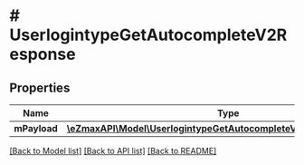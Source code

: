 # # UserlogintypeGetAutocompleteV2Response

## Properties

Name | Type | Description | Notes
------------ | ------------- | ------------- | -------------
**mPayload** | [**\eZmaxAPI\Model\UserlogintypeGetAutocompleteV2ResponseMPayload**](UserlogintypeGetAutocompleteV2ResponseMPayload.md) |  |

[[Back to Model list]](../../README.md#models) [[Back to API list]](../../README.md#endpoints) [[Back to README]](../../README.md)

